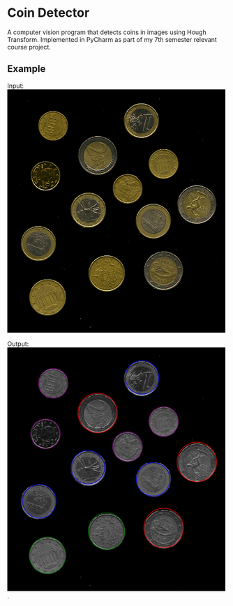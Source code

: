 # Coin Detector
A computer vision program that detects coins in images using Hough Transform. Implemented in PyCharm as part of my 7th semester relevant course project.
  
  
## Example
Input:\
<img src="./coins002.png">

Output:\
<img src="./coins_detected.png" width="500" height="559">
.
